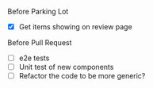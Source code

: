 Before Parking Lot
- [X] Get items showing on review page


Before Pull Request
- [ ] e2e tests
- [ ] Unit test of new components
- [ ] Refactor the code to be more generic?